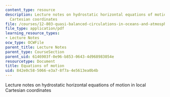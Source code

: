 ```yaml
---
content_type: resource
description: Lecture notes on hydrostatic horizontal equations of motion in local
  Cartesian coordinates
file: /courses/12-803-quasi-balanced-circulations-in-oceans-and-atmospheres-fall-2009/842e0c585066e3a78f7a4e5613ea0b4b_MIT12_803F09_lec03.pdf
file_type: application/pdf
learning_resource_types:
- Lecture Notes
ocw_type: OCWFile
parent_title: Lecture Notes
parent_type: CourseSection
parent_uid: 6146903f-0e96-b853-0643-4d968983054e
resourcetype: Document
title: Equations of motion
uid: 842e0c58-5066-e3a7-8f7a-4e5613ea0b4b
---
```

Lecture notes on hydrostatic horizontal equations of motion in local Cartesian coordinates

